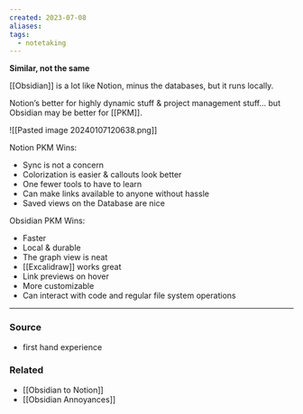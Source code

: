 ```yaml
---
created: 2023-07-08
aliases: 
tags:
  - notetaking
---
```

**Similar, not the same**

[[Obsidian]] is a lot like Notion, minus the databases, but it runs locally. 

Notion’s better for highly dynamic stuff & project management stuff… but Obsidian may be better for [[PKM]].

![[Pasted image 20240107120638.png]]

Notion PKM Wins:
- Sync is not a concern
- Colorization is easier & callouts look better
- One fewer tools to have to learn
- Can make links available to anyone without hassle
- Saved views on the Database are nice

Obsidian PKM Wins:
- Faster
- Local & durable
- The graph view is neat
- [[Excalidraw]] works great
- Link previews on hover
- More customizable
- Can interact with code and regular file system operations

****
### Source
- first hand experience 

### Related
- [[Obsidian to Notion]]
- [[Obsidian Annoyances]]